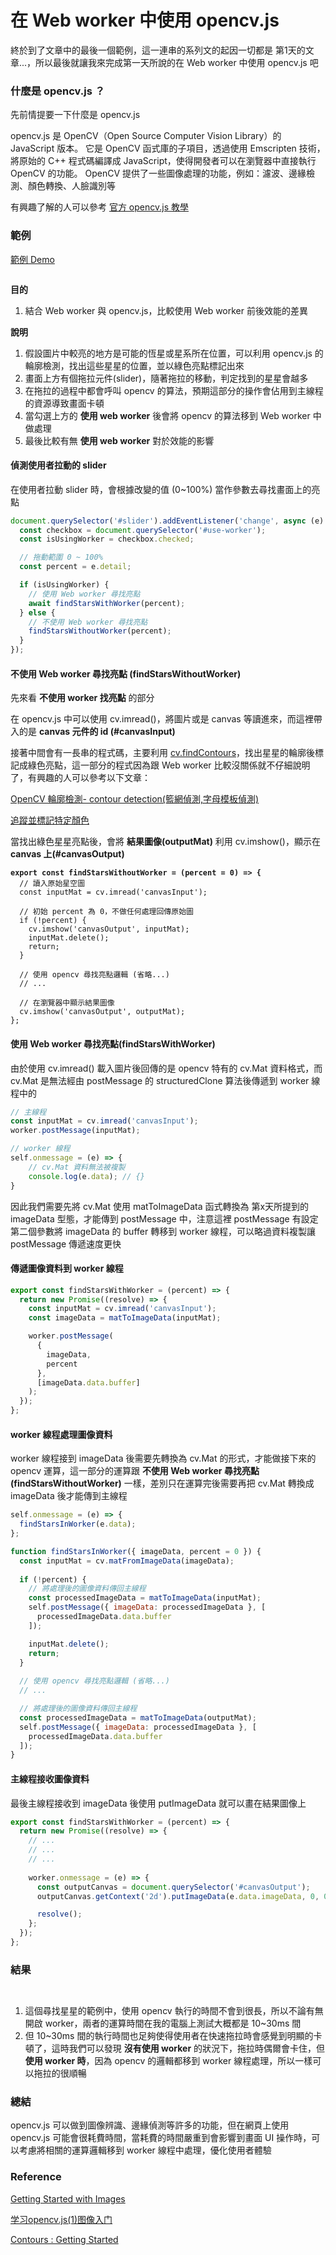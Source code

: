# 在 Web worker 中使用 opencv.js

終於到了文章中的最後一個範例，這一連串的系列文的起因一切都是 第1天的文章...，所以最後就讓我來完成第一天所說的在 Web worker 中使用 opencv.js 吧

### 什麼是 opencv.js ？

先前情提要一下什麼是 opencv.js

opencv.js 是 OpenCV（Open Source Computer Vision Library）的 JavaScript 版本。 它是 OpenCV 函式庫的子項目，透過使用 Emscripten 技術，將原始的 C++ 程式碼編譯成 JavaScript，使得開發者可以在瀏覽器中直接執行 OpenCV 的功能。 OpenCV 提供了一些圖像處理的功能，例如：濾波、邊緣檢測、顏色轉換、人臉識別等

有興趣了解的人可以參考 [官方 opencv.js 教學](https://docs.opencv.org/3.4/d5/d10/tutorial\_js\_root.html)

### 範例

[範例 Demo](https://codesandbox.io/s/using-opencv-in-web-worker-7hvgnk)

<figure><img src=".gitbook/assets/截圖 2023-10-11 下午11.03.14.png" alt=""><figcaption></figcaption></figure>

**目的**

1. 結合 Web worker 與 opencv.js，比較使用 Web worker 前後效能的差異

**說明**

1. 假設圖片中較亮的地方是可能的恆星或星系所在位置，可以利用 opencv.js 的輪廓檢測，找出這些星星的位置，並以綠色亮點標記出來
2. 畫面上方有個拖拉元件(slider)，隨著拖拉的移動，判定找到的星星會越多
3. 在拖拉的過程中都會呼叫 opencv 的算法，預期這部分的操作會佔用到主線程的資源導致畫面卡頓
4. 當勾選上方的 **使用 web worker** 後會將 opencv 的算法移到 Web worker 中做處理&#x20;
5. 最後比較有無 **使用 web worker** 對於效能的影響

#### 偵測使用者拉動的 slider

在使用者拉動 slider 時，會根據改變的值 (0\~100%) 當作參數去尋找畫面上的亮點

```javascript
document.querySelector('#slider').addEventListener('change', async (e) => {
  const checkbox = document.querySelector('#use-worker');
  const isUsingWorker = checkbox.checked;

  // 拖動範圍 0 ~ 100%
  const percent = e.detail;

  if (isUsingWorker) {
    // 使用 Web worker 尋找亮點
    await findStarsWithWorker(percent);
  } else {
    // 不使用 Web worker 尋找亮點
    findStarsWithoutWorker(percent);
  }
});
```

#### 不使用 Web worker 尋找亮點 (findStarsWithoutWorker)

先來看 **不使用 worker 找亮點** 的部分

在 opencv.js 中可以使用 cv.imread()，將圖片或是 canvas 等讀進來，而這裡帶入的是 **canvas 元件的 id (#canvasInput)**

接著中間會有一長串的程式碼，主要利用 [cv.findContours](https://docs.opencv.org/3.4/d5/daa/tutorial\_js\_contours\_begin.html)，找出星星的輪廓後標記成綠色亮點，這一部分的程式因為跟 Web worker 比較沒關係就不仔細說明了，有興趣的人可以參考以下文章：

[OpenCV 輪廓檢測- contour detection(籃網偵測,字母模板偵測) ](https://hackmd.io/@cws0701/S1FrckXhc)

[追蹤並標記特定顏色](https://steam.oxxostudio.tw/category/python/ai/opencv-color-tracking.html)

當找出綠色星星亮點後，會將 **結果圖像(outputMat)** 利用 cv.imshow()，顯示在 **canvas 上(#canvasOutput)**

<pre class="language-javascript"><code class="lang-javascript"><strong>export const findStarsWithoutWorker = (percent = 0) => {
</strong>  // 讀入原始星空圖
  const inputMat = cv.imread('canvasInput');

  // 初始 percent 為 0，不做任何處理回傳原始圖
  if (!percent) {
    cv.imshow('canvasOutput', inputMat);
    inputMat.delete();
    return;
  }

  // 使用 opencv 尋找亮點邏輯 (省略...)
  // ...

  // 在瀏覽器中顯示結果圖像
  cv.imshow('canvasOutput', outputMat);
};
</code></pre>

#### 使用 Web worker 尋找亮點(findStarsWithWorker)

由於使用 cv.imread() 載入圖片後回傳的是 opencv 特有的 cv.Mat 資料格式，而 cv.Mat 是無法經由 postMessage 的 structuredClone 算法後傳遞到 worker 線程中的

```javascript
// 主線程
const inputMat = cv.imread('canvasInput');
worker.postMessage(inputMat);

// worker 線程
self.onmessage = (e) => {
    // cv.Mat 資料無法被複製
    console.log(e.data); // {}
}
```

因此我們需要先將 cv.Mat 使用 matToImageData 函式轉換為 第x天所提到的 imageData 型態，才能傳到 postMessage 中，注意這裡 postMessage 有設定第二個參數將 imageData 的 buffer 轉移到 worker 線程，可以略過資料複製讓 postMessage 傳遞速度更快

#### 傳遞圖像資料到 worker 線程

```javascript
export const findStarsWithWorker = (percent) => {
  return new Promise((resolve) => {
    const inputMat = cv.imread('canvasInput');
    const imageData = matToImageData(inputMat);

    worker.postMessage(
      {
        imageData,
        percent
      },
      [imageData.data.buffer]
    );
  });
};
```

#### worker 線程處理圖像資料

worker 線程接到 imageData 後需要先轉換為 cv.Mat 的形式，才能做接下來的 opencv 運算，這一部分的運算跟 **不使用 Web worker 尋找亮點 (findStarsWithoutWorker)** 一樣，差別只在運算完後需要再把 cv.Mat 轉換成 imageData 後才能傳到主線程

```javascript
self.onmessage = (e) => {
  findStarsInWorker(e.data);
};

function findStarsInWorker({ imageData, percent = 0 }) {
  const inputMat = cv.matFromImageData(imageData);
  
  if (!percent) {
    // 將處理後的圖像資料傳回主線程
    const processedImageData = matToImageData(inputMat);
    self.postMessage({ imageData: processedImageData }, [
      processedImageData.data.buffer
    ]);

    inputMat.delete();
    return;
  }
  
  // 使用 opencv 尋找亮點邏輯 (省略...)
  // ...

  // 將處理後的圖像資料傳回主線程
  const processedImageData = matToImageData(outputMat);
  self.postMessage({ imageData: processedImageData }, [
    processedImageData.data.buffer
  ]);  
}
```

#### 主線程接收圖像資料

最後主線程接收到 imageData 後使用 putImageData 就可以畫在結果圖像上

```javascript
export const findStarsWithWorker = (percent) => {
  return new Promise((resolve) => {
    // ...
    // ...
    // ...
    
    worker.onmessage = (e) => {
      const outputCanvas = document.querySelector('#canvasOutput');
      outputCanvas.getContext('2d').putImageData(e.data.imageData, 0, 0);

      resolve();
    };
  });
};
```

###

### 結果

<figure><img src=".gitbook/assets/截圖 2023-10-13 上午1.17.54.png" alt=""><figcaption></figcaption></figure>

<figure><img src=".gitbook/assets/截圖 2023-10-13 上午1.19.52.png" alt=""><figcaption></figcaption></figure>

1. 這個尋找星星的範例中，使用 opencv 執行的時間不會到很長，所以不論有無開啟 worker，兩者的運算時間在我的電腦上測試大概都是 10\~30ms 間
2. 但 10\~30ms 間的執行時間也足夠使得使用者在快速拖拉時會感覺到明顯的卡頓了，這時我們可以發現 **沒有使用 worker**  的狀況下，拖拉時偶爾會卡住，但 **使用 worker 時**，因為 opencv 的邏輯都移到 worker 線程處理，所以一樣可以拖拉的很順暢&#x20;

### **總結**

opencv.js 可以做到圖像辨識、邊緣偵測等許多的功能，但在網頁上使用 opencv.js 可能會很耗費時間，當耗費的時間嚴重到會影響到畫面 UI 操作時，可以考慮將相關的運算邏輯移到 worker 線程中處理，優化使用者體驗



### Reference

[Getting Started with Images](https://docs.opencv.org/3.4/df/d24/tutorial\_js\_image\_display.html)

[学习opencv.js(1)图像入门](https://blog.csdn.net/qq\_52580376/article/details/123161258)

[Contours : Getting Started](https://docs.opencv.org/3.4/d5/daa/tutorial\_js\_contours\_begin.html)

